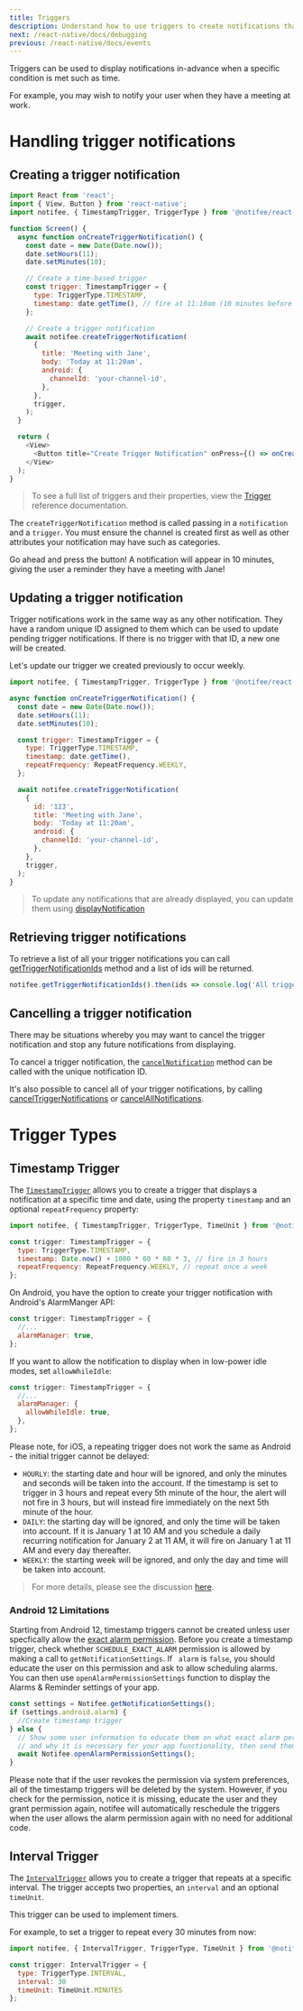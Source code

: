 ```yaml
---
title: Triggers
description: Understand how to use triggers to create notifications that fire under specific conditions.
next: /react-native/docs/debugging
previous: /react-native/docs/events
---
```


Triggers can be used to display notifications in-advance when a specific condition is met such as time.

For example, you may wish to notify your user when they have a meeting at work.

<Vimeo id="triggers-example" caption="Triggers Example" />

# Handling trigger notifications

## Creating a trigger notification

```js
import React from 'react';
import { View, Button } from 'react-native';
import notifee, { TimestampTrigger, TriggerType } from '@notifee/react-native';

function Screen() {
  async function onCreateTriggerNotification() {
    const date = new Date(Date.now());
    date.setHours(11);
    date.setMinutes(10);

    // Create a time-based trigger
    const trigger: TimestampTrigger = {
      type: TriggerType.TIMESTAMP,
      timestamp: date.getTime(), // fire at 11:10am (10 minutes before meeting)
    };

    // Create a trigger notification
    await notifee.createTriggerNotification(
      {
        title: 'Meeting with Jane',
        body: 'Today at 11:20am',
        android: {
          channelId: 'your-channel-id',
        },
      },
      trigger,
    );
  }

  return (
    <View>
      <Button title="Create Trigger Notification" onPress={() => onCreateTriggerNotification()} />
    </View>
  );
}
```

> To see a full list of triggers and their properties, view the [Trigger](/react-native/reference/trigger) reference documentation.

The `createTriggerNotification` method is called passing in a `notification` and a `trigger`. You must ensure the channel is created first as well as other attributes your notification may have such as categories.

Go ahead and press the button! A notification will appear in 10 minutes, giving the user a reminder they have a meeting with Jane!

## Updating a trigger notification

Trigger notifications work in the same way as any other notification. They have a random unique ID assigned to them which can be used to update pending trigger notifications. If there is no trigger with that ID, a new one will be created.

Let's update our trigger we created previously to occur weekly.

```js
import notifee, { TimestampTrigger, TriggerType } from '@notifee/react-native';

async function onCreateTriggerNotification() {
  const date = new Date(Date.now());
  date.setHours(11);
  date.setMinutes(10);

  const trigger: TimestampTrigger = {
    type: TriggerType.TIMESTAMP,
    timestamp: date.getTime(),
    repeatFrequency: RepeatFrequency.WEEKLY,
  };

  await notifee.createTriggerNotification(
    {
      id: '123',
      title: 'Meeting with Jane',
      body: 'Today at 11:20am',
      android: {
        channelId: 'your-channel-id',
      },
    },
    trigger,
  );
}
```

> To update any notifications that are already displayed, you can update them using [displayNotification](/react-native/docs/displaying-a-notification)

## Retrieving trigger notifications

To retrieve a list of all your trigger notifications you can call [getTriggerNotificationIds](/react-native/reference/gettriggernotificationids) method and a list of ids will be returned.

```js
notifee.getTriggerNotificationIds().then(ids => console.log('All trigger notifications: ', ids));
```

## Cancelling a trigger notification

There may be situations whereby you may want to cancel the trigger notification and stop any future notifications from displaying.

To cancel a trigger notification, the [`cancelNotification`](/react-native/docs/displaying-a-notification#cancelling-a-notification) method can be called with the unique notification ID.

It's also possible to cancel all of your trigger notifications, by calling [cancelTriggerNotifications](/react-native/reference/canceltriggernotifications) or [cancelAllNotifications](/react-native/reference/cancelallnotifications).

# Trigger Types

## Timestamp Trigger

The [`TimestampTrigger`](/react-native/reference/timestamptrigger) allows you to create a trigger that displays a notification at a specific time and date, using the property `timestamp` and an optional `repeatFrequency` property:

```js
import notifee, { TimestampTrigger, TriggerType, TimeUnit } from '@notifee/react-native';

const trigger: TimestampTrigger = {
  type: TriggerType.TIMESTAMP,
  timestamp: Date.now() + 1000 * 60 * 60 * 3, // fire in 3 hours
  repeatFrequency: RepeatFrequency.WEEKLY, // repeat once a week
};
```

On Android, you have the option to create your trigger notification with Android's AlarmManger API:

```js
const trigger: TimestampTrigger = {
  //...
  alarmManager: true,
};
```

If you want to allow the notification to display when in low-power idle modes, set `allowWhileIdle`:

```js
const trigger: TimestampTrigger = {
  //...
  alarmManager: {
    allowWhileIdle: true,
  },
};
```

Please note, for iOS, a repeating trigger does not work the same as Android - the initial trigger cannot be delayed:

- `HOURLY`: the starting date and hour will be ignored, and only the minutes and seconds will be taken into the account. If the timestamp is set to trigger in 3 hours and repeat every 5th minute of the hour, the alert will not fire in 3 hours, but will instead fire immediately on the next 5th minute of the hour.
- `DAILY`: the starting day will be ignored, and only the time will be taken into account. If it is January 1 at 10 AM and you schedule a daily recurring notification for January 2 at 11 AM, it will fire on January 1 at 11 AM and every day thereafter.
- `WEEKLY`: the starting week will be ignored, and only the day and time will be taken into account.

> For more details, please see the discussion [here](https://github.com/notifee/react-native-notifee/issues/241).

### Android 12 Limitations

Starting from Android 12, timestamp triggers cannot be created unless user specfically allow the [exact alarm permission](https://developer.android.com/reference/android/Manifest.permission#SCHEDULE_EXACT_ALARM). Before you create a timestamp trigger, check whether `SCHEDULE_EXACT_ALARM` permission is allowed by making a call to `getNotificationSettings`. If ` alarm` is `false`, you should educate the user on this permission and ask to allow scheduling alarms. You can then use `openAlarmPermissionSettings` function to display the Alarms & Reminder settings of your app.

```js
const settings = Notifee.getNotificationSettings();
if (settings.android.alarm) {
  //Create timestamp trigger
} else {
  // Show some user information to educate them on what exact alarm permission is,
  // and why it is necessary for your app functionality, then send them to system preferences:
  await Notifee.openAlarmPermissionSettings();
}
```

Please note that if the user revokes the permission via system preferences, all of the timestamp triggers will be deleted by the system. However, if you check for the permission, notice it is missing, educate the user and they grant permission again, notifee will automatically reschedule the triggers when the user allows the alarm permission again with no need for additional code.

## Interval Trigger

The [`IntervalTrigger`](/react-native/reference/intervaltrigger) allows you to create a trigger that repeats at a specific interval. The trigger accepts two properties, an `interval` and an optional `timeUnit`.

This trigger can be used to implement timers.

For example, to set a trigger to repeat every 30 minutes from now:

```js
import notifee, { IntervalTrigger, TriggerType, TimeUnit } from '@notifee/react-native';

const trigger: IntervalTrigger = {
  type: TriggerType.INTERVAL,
  interval: 30
  timeUnit: TimeUnit.MINUTES
};
```
